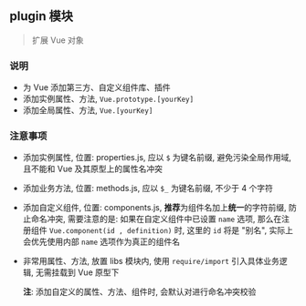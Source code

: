 ## plugin 模块
> 扩展 Vue 对象

### 说明
- 为 Vue 添加第三方、自定义组件库、插件
- 添加实例属性、方法, `Vue.prototype.[yourKey]`
- 添加全局属性、方法,  `Vue.[yourKey]`

### 注意事项
- 添加实例属性, 位置: properties.js, 应以 `$` 为键名前缀, 避免污染全局作用域, 且不能和 Vue 及其原型上的属性名冲突
- 添加业务方法, 位置: methods.js, 应以 `$_` 为键名前缀, 不少于 4 个字符
- 添加自定义组件, 位置: components.js, **推荐**为组件名加上**统一**的字符前缀, 防止命名冲突, 需要注意的是: 如果在自定义组件中已设置 `name` 选项, 那么在注册组件 `Vue.component(id
, definition)` 时, 这里的 `id` 将是 "别名", 实际上会优先使用内部 `name` 选项作为真正的组件名
- 非常用属性、方法, 放置 libs 模块内, 使用 `require/import` 引入具体业务逻辑, 无需挂载到 Vue 原型下

  **注**: 添加自定义的属性、方法、组件时, 会默认对进行命名冲突校验

